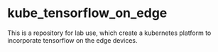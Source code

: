 # kube_tensorflow_on_edge
This is a repository for lab use, which create a kubernetes platform to incorporate tensorflow on the edge devices.
